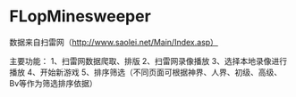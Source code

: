 # FLopMinesweeper
数据来自扫雷网（http://www.saolei.net/Main/Index.asp）

主要功能：
1、扫雷网数据爬取、排版
2、扫雷网录像播放
3、选择本地录像进行播放
4、开始新游戏
5、排序筛选（不同页面可根据神界、人界、初级、高级、Bv等作为筛选排序依据）
